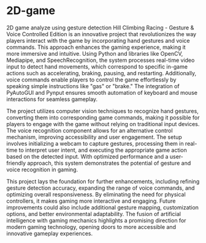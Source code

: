 # 2D-game
2D game analyze using gesture detection
Hill Climbing Racing - Gesture & Voice Controlled Edition is an innovative project that revolutionizes the way players interact with the game by incorporating hand gestures and voice commands. This approach enhances the gaming experience, making it more immersive and intuitive. Using Python and libraries like OpenCV, Mediapipe, and SpeechRecognition, the system processes real-time video input to detect hand movements, which correspond to specific in-game actions such as accelerating, braking, pausing, and restarting. Additionally, voice commands enable players to control the game effortlessly by speaking simple instructions like "gas" or "brake." The integration of PyAutoGUI and Pynput ensures smooth automation of keyboard and mouse interactions for seamless gameplay.

The project utilizes computer vision techniques to recognize hand gestures, converting them into corresponding game commands, making it possible for players to engage with the game without relying on traditional input devices. The voice recognition component allows for an alternative control mechanism, improving accessibility and user engagement. The setup involves initializing a webcam to capture gestures, processing them in real-time to interpret user intent, and executing the appropriate game action based on the detected input. With optimized performance and a user-friendly approach, this system demonstrates the potential of gesture and voice recognition in gaming.

This project lays the foundation for further enhancements, including refining gesture detection accuracy, expanding the range of voice commands, and optimizing overall responsiveness. By eliminating the need for physical controllers, it makes gaming more interactive and engaging. Future improvements could also include additional gesture mapping, customization options, and better environmental adaptability. The fusion of artificial intelligence with gaming mechanics highlights a promising direction for modern gaming technology, opening doors to more accessible and innovative gameplay experiences.

